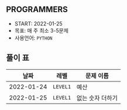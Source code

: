 ## PROGRAMMERS

- START: 2022-01-25
- 목표: 매 주 최소 3-5문제
- 사용언어: `PYTHON`

## 풀이 표

| 날짜       | 레벨     | 문제 이름        |
| ---------- | -------- | ---------------- |
| 2022-01-24 | `LEVEL1` | 예산             |
| 2022-01-25 | `LEVEL1` | 없는 숫자 더하기 |

